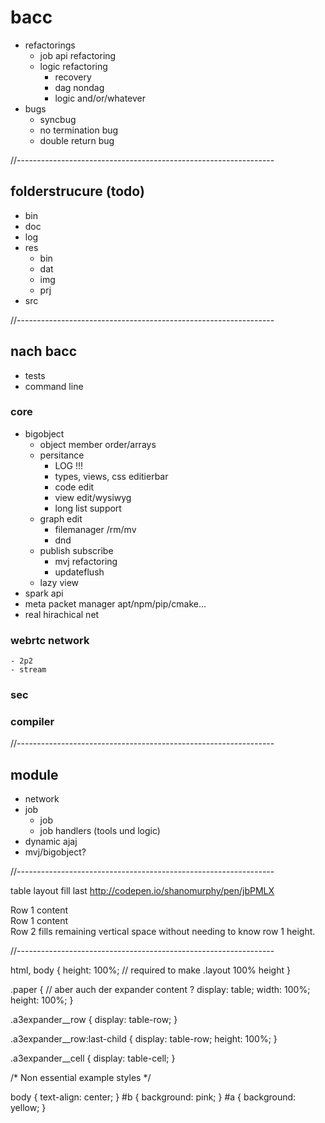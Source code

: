 # bacc
- refactorings
    - job api refactoring
    - logic refactoring
        - recovery
        - dag nondag
        - logic and/or/whatever
- bugs
    - syncbug
    - no termination bug
    - double return bug

//----------------------------------------------------------------

## folderstrucure (todo)
- bin
- doc
- log
- res
    - bin
    - dat
    - img
    - prj
- src

//----------------------------------------------------------------

## nach bacc
- tests
- command line

### core
- bigobject
    - object member order/arrays
    - persitance
        - LOG !!!
        - types, views, css editierbar
        - code edit
        - view edit/wysiwyg
        - long list support
    - graph edit
        - filemanager /rm/mv
        - dnd
    - publish subscribe
        - mvj refactoring
        - updateflush
    - lazy view
- spark api
- meta packet manager apt/npm/pip/cmake...
- real hirachical net

### webrtc network
    - 2p2
    - stream

### sec
### compiler

//----------------------------------------------------------------

## module
- network
- job
    - job
    - job handlers (tools und logic)
- dynamic ajaj
- mvj/bigobject?

//----------------------------------------------------------------

table layout fill last
http://codepen.io/shanomurphy/pen/jbPMLX

<div class="layout">
  <div class="layout__row" >
    <div class="layout__cell" id = 'a'>
      Row 1 content
    </div>
  </div>
  <div class="layout__row" >
    <div class="layout__cell" id = 'a'>
      Row 1 content
    </div>
  </div>
  <div class="layout__row">
    <div class="layout__cell" id ='b'>
      Row 2 fills remaining vertical space without needing to know row 1 height.
    </div>
  </div>
</div>

//----------------------------------------------------------------

html, body { height: 100%; // required to make .layout 100% height }

.paper {         // aber auch der expander content ?
  display: table;
  width: 100%;
  height: 100%;
}

.a3expander__row {
  display: table-row;
}

.a3expander__row:last-child {
  display: table-row;
  height: 100%;
}

.a3expander__cell {
  display: table-cell;
}

/* Non essential example styles */

body { text-align: center; }
#b { background: pink; }
#a { background: yellow; }


